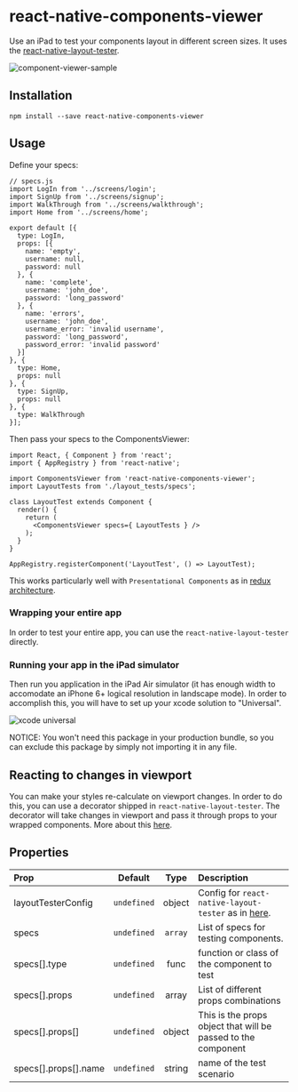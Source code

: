 # react-native-components-viewer

Use an iPad to test your components layout in different screen sizes. It uses
the [react-native-layout-tester](https://github.com/machadogj/react-native-layout-tester).

![component-viewer-sample](https://cloud.githubusercontent.com/assets/671212/16655335/358d622e-4430-11e6-84df-6193f7da748f.gif)

## Installation

```
npm install --save react-native-components-viewer
```

## Usage

Define your specs:

```
// specs.js
import LogIn from '../screens/login';
import SignUp from '../screens/signup';
import WalkThrough from '../screens/walkthrough';
import Home from '../screens/home';

export default [{
  type: LogIn,
  props: [{
    name: 'empty',
    username: null,
    password: null
  }, {
    name: 'complete',
    username: 'john_doe',
    password: 'long_password'
  }, {
    name: 'errors',
    username: 'john_doe',
    username_error: 'invalid username',
    password: 'long_password',
    password_error: 'invalid password'
  }]
}, {
  type: Home,
  props: null
}, {
  type: SignUp,
  props: null
}, {
  type: WalkThrough
}];
```

Then pass your specs to the ComponentsViewer:

```
import React, { Component } from 'react';
import { AppRegistry } from 'react-native';

import ComponentsViewer from 'react-native-components-viewer';
import LayoutTests from './layout_tests/specs';

class LayoutTest extends Component {
  render() {
    return (
      <ComponentsViewer specs={ LayoutTests } />
    );
  }
}

AppRegistry.registerComponent('LayoutTest', () => LayoutTest);

```

This works particularly well with `Presentational Components` as in [redux
architecture](http://redux.js.org/docs/basics/UsageWithReact.html).

### Wrapping your entire app

In order to test your entire app, you can use the `react-native-layout-tester`
directly.

### Running your app in the iPad simulator

Then run you application in the iPad Air simulator (it has enough width to
accomodate an iPhone 6+ logical resolution in landscape mode). In order to
accomplish this, you will have to set up your xcode solution to "Universal".

![xcode universal](https://raw.githubusercontent.com/machadogj/react-native-layout-tester/master/xcode-universal.png)

NOTICE: You won't need this package in your production bundle, so you can
exclude this package by simply not importing it in any file.

## Reacting to changes in viewport

You can make your styles re-calculate on viewport changes. In order to do this,
you can use a decorator shipped in `react-native-layout-tester`.
The decorator will take changes in viewport and pass it through props to your wrapped components.
More about this [here](https://github.com/machadogj/react-native-layout-tester#reacting-to-changes-in-viewport).

## Properties

| Prop  | Default  | Type | Description |
| :------------ |:---------------:| :---------------:| :-----|
| layoutTesterConfig | `undefined` | object | Config for `react-native-layout-tester` as in [here](https://github.com/machadogj/react-native-layout-tester#properties). |
| specs | `undefined` | `array` | List of specs for testing components. |
| specs[].type | `undefined` | func | function or class of the component to test |
| specs[].props | `undefined` | array | List of different props combinations |
| specs[].props[] | `undefined` | object | This is the props object that will be passed to the component |
| specs[].props[].name | `undefined` | string | name of the test scenario |
